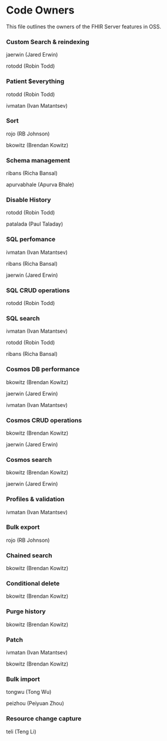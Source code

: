 # Code Owners

This file outlines the owners of the FHIR Server features in OSS.

### Custom Search & reindexing

jaerwin (Jared Erwin)

rotodd (Robin Todd)

### Patient $everything

rotodd (Robin Todd)

ivmatan (Ivan Matantsev)

### Sort

rojo (RB Johnson)

bkowitz (Brendan Kowitz)

### Schema management

ribans (Richa Bansal)

apurvabhale (Apurva Bhale)

### Disable History

rotodd (Robin Todd)

patalada (Paul Taladay)

### SQL perfomance

ivmatan (Ivan Matantsev)

ribans (Richa Bansal)

jaerwin (Jared Erwin)

### SQL CRUD operations

rotodd (Robin Todd)

### SQL search

ivmatan (Ivan Matantsev)

rotodd (Robin Todd)

ribans (Richa Bansal)

### Cosmos DB performance

bkowitz (Brendan Kowitz)

jaerwin (Jared Erwin)

ivmatan (Ivan Matantsev)

### Cosmos CRUD operations

bkowitz (Brendan Kowitz)

jaerwin (Jared Erwin)

### Cosmos search

bkowitz (Brendan Kowitz)

jaerwin (Jared Erwin)

### Profiles & validation

ivmatan (Ivan Matantsev)

### Bulk export

rojo (RB Johnson)

### Chained search

bkowitz (Brendan Kowitz)

### Conditional delete

bkowitz (Brendan Kowitz)

### Purge history

bkowitz (Brendan Kowitz)

### Patch

ivmatan (Ivan Matantsev)

bkowitz (Brendan Kowitz)

### Bulk import

tongwu (Tong Wu)

peizhou (Peiyuan Zhou)

### Resource change capture

teli (Teng Li)

